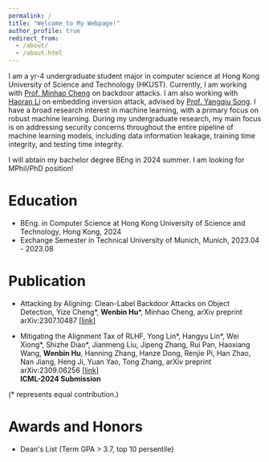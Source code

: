 ```yaml
---
permalink: /
title: "Welcome to My Webpage!"
author_profile: true
redirect_from: 
  - /about/
  - /about.html
---
```

I am a yr-4 undergraduate student major in computer science at Hong Kong University of Science and Technology (HKUST). Currently, I am working with [Prof. Minhao Cheng](https://cmhcbb.github.io/) on backdoor attacks. I  am also working with [Haoran Li](https://hlibt.student.ust.hk/) on embedding inversion attack, advised by [Prof. Yangqiu Song](https://www.cse.ust.hk/~yqsong/). I have a broad research interest in machine learning, with a primary focus on robust machine learning. During my undergraduate research, my main focus is on addressing security concerns throughout the entire pipeline of machine learning models, including data information leakage, training time integrity, and testing time integrity.

I will abtain my bachelor degree BEng in 2024 summer. I am looking for MPhil/PhD position! 

Education
======
- BEng. in Computer Science at Hong Kong University of Science and Technology, Hong Kong, 2024
- Exchange Semester in Technical University of Munich, Munich, 2023.04 - 2023.08

Publication
======
- Attacking by Aligning: Clean-Label Backdoor Attacks on Object Detection, Yize Cheng\*, **Wenbin Hu**\*,
Minhao Cheng, arXiv preprint arXiv:2307.10487 [[link](https://arxiv.org/abs/2307.10487)]  

- Mitigating the Alignment Tax of RLHF, Yong Lin\*, Hangyu Lin\*, Wei Xiong\*, Shizhe Diao\*, Jianmeng Liu,
Jipeng Zhang, Rui Pan, Haoxiang Wang, **Wenbin Hu**, Hanning Zhang, Hanze Dong, Renjie Pi, Han Zhao,
Nan Jiang, Heng Ji, Yuan Yao, Tong Zhang, arXiv preprint arXiv:2309.06256 [[link](https://arxiv.org/abs/2309.06256)]  
**ICML-2024 Submission**

(* represents equal contribution.)  

Awards and Honors
======
- Dean's List (Term GPA > 3.7, top 10 persentile)
